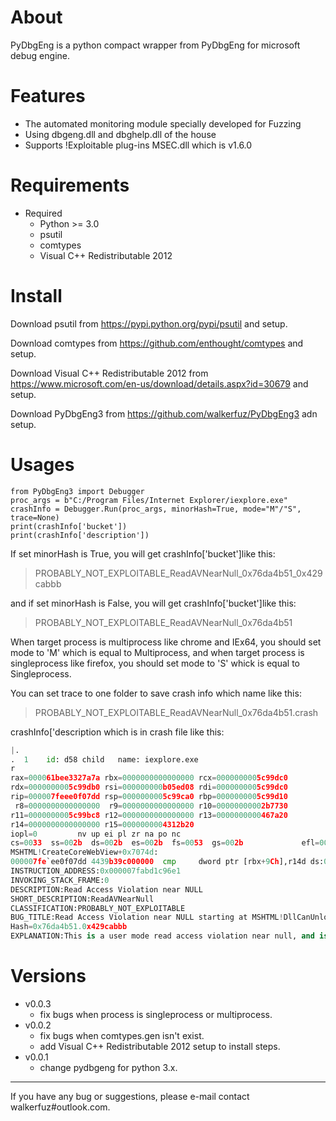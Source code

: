 # About

PyDbgEng is a python compact wrapper from PyDbgEng for microsoft debug engine.

# Features

* The automated monitoring module specially developed for Fuzzing
* Using dbgeng.dll and dbghelp.dll of the house
* Supports !Exploitable plug-ins MSEC.dll which is v1.6.0

# Requirements

* Required
    * Python >= 3.0
	* psutil
	* comtypes
	* Visual C++ Redistributable 2012

# Install

Download psutil from https://pypi.python.org/pypi/psutil and setup.

Download comtypes from https://github.com/enthought/comtypes and setup.

Download Visual C++ Redistributable 2012 from https://www.microsoft.com/en-us/download/details.aspx?id=30679 and setup.

Download PyDbgEng3 from https://github.com/walkerfuz/PyDbgEng3 adn setup.
	
# Usages

	from PyDbgEng3 import Debugger
	proc_args = b"C:/Program Files/Internet Explorer/iexplore.exe"
	crashInfo = Debugger.Run(proc_args, minorHash=True, mode="M"/"S", trace=None)
	print(crashInfo['bucket'])
	print(crashInfo['description'])

If set minorHash is True, you will get crashInfo['bucket']like this:

> PROBABLY_NOT_EXPLOITABLE_ReadAVNearNull_0x76da4b51_0x429cabbb
	
and if set minorHash is False, you will get crashInfo['bucket']like this:

> PROBABLY_NOT_EXPLOITABLE_ReadAVNearNull_0x76da4b51


When target process is multiprocess like chrome and IEx64, you should set mode to 'M' which is equal to Multiprocess, and 
when target process is singleprocess like firefox, you should set mode to 'S' whick is equal to Singleprocess.


You can set trace to one folder to save crash info which name like this:

> PROBABLY_NOT_EXPLOITABLE_ReadAVNearNull_0x76da4b51.crash


crashInfo['description which is in crash file like this:

```Python
|.
.  1	id: d58	child	name: iexplore.exe
r
rax=000061bee3327a7a rbx=0000000000000000 rcx=0000000005c99dc0
rdx=0000000005c99db0 rsi=000000000b05ed08 rdi=0000000005c99dc0
rip=000007feee0f07dd rsp=0000000005c99ca0 rbp=0000000005c99d10
 r8=0000000000000000  r9=0000000000000000 r10=00000000002b7730
r11=0000000005c99bc8 r12=0000000000000000 r13=0000000000467a20
r14=0000000000000000 r15=0000000004312b20
iopl=0         nv up ei pl zr na po nc
cs=0033  ss=002b  ds=002b  es=002b  fs=0053  gs=002b             efl=00010246
MSHTML!CreateCoreWebView+0x7074d:
000007fe`ee0f07dd 4439b39c000000  cmp     dword ptr [rbx+9Ch],r14d ds:00000000`0000009c=????????
INSTRUCTION_ADDRESS:0x000007fabd1c96e1
INVOKING_STACK_FRAME:0
DESCRIPTION:Read Access Violation near NULL
SHORT_DESCRIPTION:ReadAVNearNull
CLASSIFICATION:PROBABLY_NOT_EXPLOITABLE
BUG_TITLE:Read Access Violation near NULL starting at MSHTML!DllCanUnloadNow+0x01 
Hash=0x76da4b51.0x429cabbb
EXPLANATION:This is a user mode read access violation near null, and is probably not exploitable.
```

# Versions

* v0.0.3
	* fix bugs when process is singleprocess or multiprocess.
* v0.0.2
	* fix bugs when comtypes.gen isn't exist.
	* add Visual C++ Redistributable 2012 setup to install steps.
* v0.0.1
	* change pydbgeng for python 3.x.

------

If you have any bug or suggestions, please e-mail contact walkerfuz#outlook.com.
